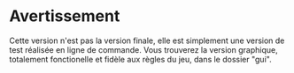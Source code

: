 # Avertissement

Cette version n'est pas la version finale, elle est simplement une version de test réalisée en ligne de commande.
Vous trouverez la version graphique, totalement fonctionelle et fidèle aux règles du jeu, dans le dossier "gui".